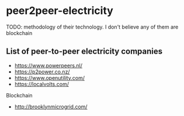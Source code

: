 # peer2peer-electricity

TODO:
methodology of their technology. I don't believe any of them are blockchain
## List of peer-to-peer electricity companies
- https://www.powerpeers.nl/
- https://p2power.co.nz/
- https://www.openutility.com/
- https://localvolts.com/

Blockchain
- http://brooklynmicrogrid.com/
